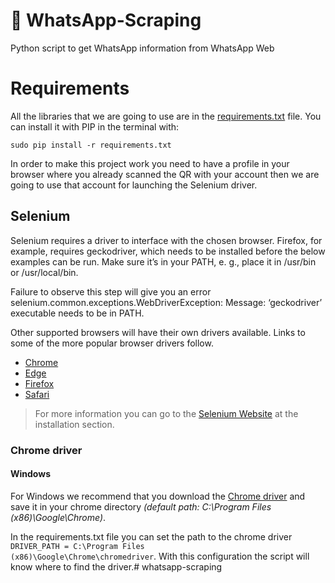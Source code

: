 # :speech_balloon: WhatsApp-Scraping

Python script to get WhatsApp information from WhatsApp Web

# Requirements

All the libraries that we are going to use are in the [requirements.txt](requirements.txt) file.
You can install it with PIP in the terminal with:

```
sudo pip install -r requirements.txt
```

In order to make this project work you need to have a profile in your browser where you already scanned the QR with your account then we are going to use that account for launching the Selenium driver.

## Selenium

Selenium requires a driver to interface with the chosen browser. Firefox, for example, requires geckodriver, which needs to be installed before the below examples can be run. Make sure it’s in your PATH, e. g., place it in /usr/bin or /usr/local/bin.

Failure to observe this step will give you an error selenium.common.exceptions.WebDriverException: Message: ‘geckodriver’ executable needs to be in PATH.

Other supported browsers will have their own drivers available. Links to some of the more popular browser drivers follow.

- [Chrome](https://chromedriver.chromium.org/downloads)
- [Edge](https://developer.microsoft.com/en-us/microsoft-edge/tools/webdriver/)
- [Firefox](https://github.com/mozilla/geckodriver/releases)
- [Safari](https://webkit.org/blog/6900/webdriver-support-in-safari-10/)

> For more information you can go to the [Selenium Website](http://selenium-python.readthedocs.io/installation.html) at the installation section.

### Chrome driver

#### Windows

For Windows we recommend that you download the [Chrome driver](https://chromedriver.chromium.org/downloads) and save it in your chrome directory _(default path: C:\Program Files (x86)\Google\Chrome)_.

In the requirements.txt file you can set the path to the chrome driver <code>DRIVER_PATH = C:\Program Files (x86)\Google\Chrome\chromedriver</code>. With this configuration the script will know where to find the driver.#   w h a t s a p p - s c r a p i n g  
 